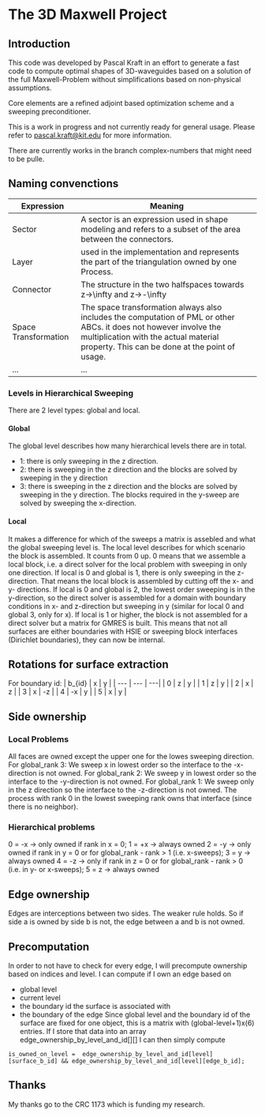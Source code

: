 # The 3D Maxwell Project

## Introduction

This code was developed by Pascal Kraft in an effort to generate a fast code to compute optimal shapes of 3D-waveguides based on a solution of the full Maxwell-Problem without simplifications based on non-physical assumptions. 

Core elements are a refined adjoint based optimization scheme and a sweeping preconditioner. 

This is a work in progress and not currently ready for general usage. Please refer to pascal.kraft@kit.edu for more information.

There are currently works in the branch complex-numbers that might need to be pulle.

## Naming convenctions

| Expression |Meaning     |
|------------|------------------------------------------------------------------------|
| Sector     | A sector is an expression used in shape modeling and refers to a subset of the area between the connectors. |
| Layer      | used in the implementation and represents the part of the triangulation owned by one Process.  |
| Connector  | The structure in the two halfspaces towards z->\infty and z->-\infty    |
| Space Transformation | The space transformation always also includes the computation of PML or other ABCs. it does not however involve the multiplication with the actual material property. This can be done at the point of usage. |
| ... | ... |

### Levels in Hierarchical Sweeping

There are 2 level types: global and local.

#### Global

The global level describes how many hierarchical levels there are in total.

- 1: there is only sweeping in the z direction.
- 2: there is sweeping in the z direction and the blocks are solved by sweeping in the y direction
- 3: there is sweeping in the z direction and the blocks are solved by sweeping in the y direction. The blocks required in the y-sweep are solved by sweeping the x-direction.

#### Local

It makes a difference for which of the sweeps a matrix is assebled and what the global sweeping level is. The local level describes for which scenario the block is assembled. It counts from 0 up. 0 means that we assemble a local block, i.e. a direct solver for the local problem with sweeping in only one direction. 
If local is 0 and global is 1, there is only sweeping in the z-direction. That means the local block is assembled by cutting off the x- and y- directions.
If local is 0 and global is 2, the lowest order sweeping is in the y-direction, so the direct solver is assembled for a domain with boundary conditions in x- and z-direction but sweeping in y (similar for local 0 and global 3, only for x).
If local is 1 or higher, the block is not assembled for a direct solver but a matrix for GMRES is built. This means that not all surfaces are either boundaries with HSIE or sweeping block interfaces (Dirichlet boundaries), they can now be internal.

## Rotations for surface extraction

For boundary id:
| b_{id} | x | y |
| --- | --- | ---|
| 0 | z | y |
| 1 | z | y |
| 2 | x | z |
| 3 | x | -z |
| 4 | -x | y |
| 5 | x | y |

## Side ownership

### Local Problems

All faces are owned except the upper one for the lowes sweeping direction.
For global_rank 3: We sweep x in lowest order so the interface to the -x-direction is not owned.
For global_rank 2: We sweep y in lowest order so the interface to the -y-direction is not owned.
For global_rank 1: We sweep only in the z direction so the interface to the -z-direction is not owned.
The process with rank 0 in the lowest sweeping rank owns that interface (since there is no neighbor).

### Hierarchical problems

0 = -x -> only owned if rank in x = 0;
1 = +x -> always owned
2 = -y -> only owned if rank in y = 0 or for global_rank - rank > 1 (i.e. x-sweeps);
3 =  y -> always owned
4 = -z -> only if rank in z = 0 or for global_rank - rank > 0 (i.e. in y- or x-sweeps);
5 =  z -> always owned

## Edge ownership

Edges are interceptions between two sides. The weaker rule holds. So if side a is owned by side b is not, the edge between a and b is not owned.

## Precomputation

In order to not have to check for every edge, I will precompute ownership based on indices and level. I can compute if I own an edge based on
- global level
- current level
- the boundary id the surface is associated with
- the boundary of the edge
Since global level and the boundary id of the surface are fixed for one object, this is a matrix with (global-level+1)x(6) entries. If I store that data into an array edge_ownership_by_level_and_id[][] I can then simply compute
``` 
is_owned_on_level =  edge_ownership_by_level_and_id[level][surface_b_id] && edge_ownership_by_level_and_id[level][edge_b_id];
```


## Thanks

My thanks go to the CRC 1173 which is funding my research.
